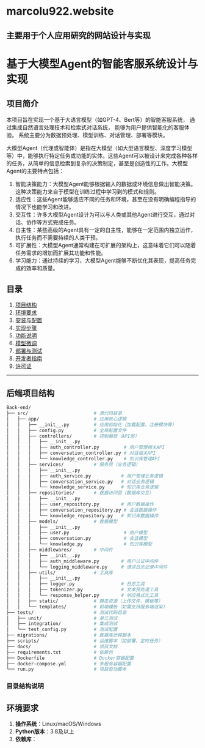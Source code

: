 # marcolu922.website

## 主要用于个人应用研究的网站设计与实现

# 基于大模型Agent的智能客服系统‌设计与实现

## 项目简介

本项目旨在实现一个基于大语言模型（如GPT-4、Bert等）的智能客服系统，
通过集成自然语言处理技术和检索式对话系统，
能够为用户提供智能化的客服体验。
系统主要分为数据预处理、模型训练、对话管理、部署等模块。

大模型Agent（代理或智能体）是指在大模型（如大型语言模型、深度学习模型等）中，能够执行特定任务或功能的实体。这些Agent可以被设计来完成各种各样的任务，从简单的信息检索到复杂的决策制定，甚至是创造性的工作。大模型Agent的主要特点包括：
1. 智能决策能力：大模型Agent能够根据输入的数据或环境信息做出智能决策。这种决策能力来自于模型在训练过程中学习到的模式和规则。
2. 适应性：这些Agent能够适应不同的任务和环境，甚至在没有明确编程指导的情况下也能学习和改进。
3. 交互性：许多大模型Agent设计为可以与人类或其他Agent进行交互，通过对话、协作等方式完成任务。
4. 自主性：某些高级的Agent具有一定的自主性，能够在一定范围内独立运作，执行任务而不需要持续的人类干预。
5. 可扩展性：大模型Agent通常构建在可扩展的架构上，这意味着它们可以随着任务需求的增加而扩展其功能和性能。
6. 学习能力：通过持续的学习，大模型Agent能够不断优化其表现，提高任务完成的效率和质量。

## 目录

1. [项目结构](#项目结构)
2. [环境要求](#环境要求)
3. [安装与配置](#安装与配置)
4. [实现步骤](#实现步骤)
5. [功能说明](#功能说明)
6. [模型微调](#模型微调)
7. [部署与测试](#部署与测试)
8. [开发者指南](#开发者指南)
9. [许可证](#许可证)

---

## 后端项目结构

```bash
Back-end/
├── src/                        # 源代码目录
│   ├── app/                    # 应用核心逻辑
│   │   ├── __init__.py         # 应用初始化（加载配置、注册模块等）
│   │   ├── config.py           # 全局配置文件
│   │   ├── controllers/        # 控制器层（API层）
│   │   │   ├── __init__.py     
│   │   │   ├── auth_controller.py         # 用户管理相关API
│   │   │   ├── conversation_controller.py # 对话相关API
│   │   │   └── knowledge_controller.py    # 知识库管理API
│   │   ├── services/           # 服务层（业务逻辑）
│   │   │   ├── __init__.py
│   │   │   ├── auth_service.py           # 用户管理业务逻辑
│   │   │   ├── conversation_service.py   # 对话业务逻辑
│   │   │   └── knowledge_service.py      # 知识库业务逻辑
│   │   ├── repositories/       # 数据访问层（数据库交互）
│   │   │   ├── __init__.py
│   │   │   ├── user_repository.py        # 用户数据操作
│   │   │   ├── conversation_repository.py # 会话数据操作
│   │   │   └── knowledge_repository.py   # 知识库数据操作
│   │   ├── models/             # 数据模型
│   │   │   ├── __init__.py
│   │   │   ├── user.py                    # 用户模型
│   │   │   ├── conversation.py            # 会话模型
│   │   │   └── knowledge.py               # 知识库模型
│   │   ├── middlewares/        # 中间件
│   │   │   ├── __init__.py
│   │   │   ├── auth_middleware.py        # 用户认证中间件
│   │   │   └── logging_middleware.py     # 请求日志记录中间件
│   │   ├── utils/              # 工具库
│   │   │   ├── __init__.py
│   │   │   ├── logger.py                 # 日志工具
│   │   │   ├── tokenizer.py              # 文本预处理工具
│   │   │   └── response_helper.py        # 响应格式化工具
│   │   ├── static/             # 静态资源（上传文件、模板等）
│   │   └── templates/          # 前端模板（如需支持服务端渲染）
├── tests/                      # 测试代码目录
│   ├── unit/                   # 单元测试
│   ├── integration/            # 集成测试
│   └── test_config.py          # 测试配置
├── migrations/                 # 数据库迁移脚本
├── scripts/                    # 运维脚本（如部署、定时任务）
├── docs/                       # 项目文档
├── requirements.txt            # 依赖包
├── Dockerfile                  # Docker容器配置
├── docker-compose.yml          # 多服务容器配置
└── run.py                      # 项目启动脚本
```
### 目录结构说明

## 环境要求

1. **操作系统**：Linux/macOS/Windows
2. **Python版本**：3.8及以上
3. **依赖库**：
